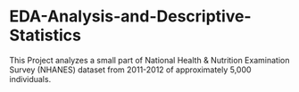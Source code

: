 # EDA-Analysis-and-Descriptive-Statistics

This Project analyzes a small part of National Health & Nutrition Examination Survey (NHANES) dataset from 2011-2012 of approximately 5,000 individuals.
